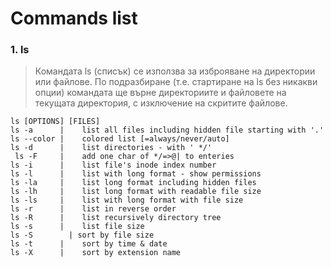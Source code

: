# Commands list

### 1. ls
>  Командата ls (списък) се използва за изброяване на директории или файлове. По подразбиране (т.е. стартиране на ls без никакви опции) командата ще върне директориите и файловете на текущата директория, с изключение на скритите файлове.
```
ls [OPTIONS] [FILES]
ls -a      |	list all files including hidden file starting with '.'
ls --color |	colored list [=always/never/auto]
ls -d      |	list directories - with ' */'
 ls -F     |	add one char of */=>@| to enteries
ls -i      |	list file's inode index number
ls -l      |	list with long format - show permissions
ls -la     |	list long format including hidden files
ls -lh     |	list long format with readable file size
ls -ls     |	list with long format with file size
ls -r      |	list in reverse order
ls -R      |	list recursively directory tree
ls -s      |	list file size
ls -S	     | sort by file size
ls -t      |	sort by time & date
ls -X      |	sort by extension name
```
